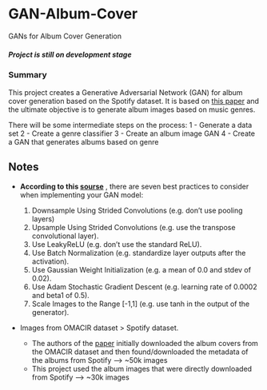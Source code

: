 # GAN-Album-Cover
GANs for Album Cover Generation

#### *Project is still on development stage*

### Summary
This project creates a Generative Adversarial Network (GAN) for album cover generation based on the Spotify dataset. It is based on [this paper](https://ryanmcconville.com/publications/AlbumCoverGenerationFromGenreTags.pdf) and the ultimate objective is to generate album images based on music genres.

There will be some intermediate steps on the process: 1 - Generate a data set 2 - Create a genre classifier 3 - Create an album image GAN 4 - Create a GAN that generates albums based on genre

## Notes

 - **According to this [sourse](https://machinelearningmastery.com/how-to-get-started-with-generative-adversarial-networks-7-day-mini-course/)** , there are seven best practices to consider when implementing your GAN model:

	1.  Downsample Using Strided Convolutions (e.g. don’t use pooling layers)
	2.  Upsample Using Strided Convolutions (e.g. use the transpose convolutional layer).
	3.  Use LeakyReLU (e.g. don’t use the standard ReLU).
	4.  Use Batch Normalization (e.g. standardize layer outputs after the activation).
	5.  Use Gaussian Weight Initialization (e.g. a mean of 0.0 and stdev of 0.02).
	6.  Use Adam Stochastic Gradient Descent (e.g. learning rate of 0.0002 and beta1 of 0.5).
	7.  Scale Images to the Range \[-1,1\] (e.g. use tanh in the output of the generator).

- Images from OMACIR dataset > Spotify dataset.
	- The authors of the [paper](https://ryanmcconville.com/publications/AlbumCoverGenerationFromGenreTags.pdf) initially downloaded the album covers from the OMACIR dataset and then found/downloaded the metadata of the albums from Spotify --> ~50k images
	- This project used the album images that were directly downloaded from Spotify --> ~30k images
	


